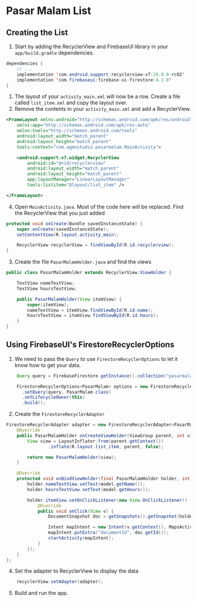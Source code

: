 # Pasar Malam List

## Creating the List
1. Start by adding the RecyclerView and FirebaseUI library in your `app/build.gradle` dependencies.

  ```java
  dependencies {
      // ...
      implementation 'com.android.support:recyclerview-v7:28.0.0-rc02'
      implementation 'com.firebaseui:firebase-ui-firestore:4.2.0'
  }
  ```
1. The layout of your `activity_main.xml` will now be a row. Create a file called `list_item.xml` and copy the layout over.
2. Remove the contents in your `activity_main.xml` and add a RecyclerView.
```xml
<FrameLayout xmlns:android="http://schemas.android.com/apk/res/android"
    xmlns:app="http://schemas.android.com/apk/res-auto"
    xmlns:tools="http://schemas.android.com/tools"
    android:layout_width="match_parent"
    android:layout_height="match_parent"
    tools:context="com.agmostudio.pasarmalam.MainActivity">

    <android.support.v7.widget.RecyclerView
        android:id="@+id/recyclerview"
        android:layout_width="match_parent"
        android:layout_height="match_parent"
        app:layoutManager="LinearLayoutManager"
        tools:listitem="@layout/list_item" />

</FrameLayout>
```

4. Open `MainActivity.java`. Most of the code here will be replaced. Find the RecyclerView that you just added
  ```java
  protected void onCreate(Bundle savedInstanceState) {
      super.onCreate(savedInstanceState);
      setContentView(R.layout.activity_main);

      RecyclerView recyclerView = findViewById(R.id.recyclerview);
  }
  ```

3. Create the file `PasarMalamHolder.java` and find the views
  ```java
  public class PasarMalamHolder extends RecyclerView.ViewHolder {

      TextView nameTextView;
      TextView hoursTextView;

      public PasarMalamHolder(View itemView) {
          super(itemView);
          nameTextView = itemView.findViewById(R.id.name);
          hoursTextView = itemView.findViewById(R.id.hours);
      }
  }
  ```

## Using FirebaseUI's FirestoreRecyclerOptions

1. We need to pass the `Query` to use `FirestoreRecyclerOptions` to let it know how to get your data.

  ```java
      Query query = FirebaseFirestore.getInstance().collection("pasarmalam");

      FirestoreRecyclerOptions<PasarMalam> options = new FirestoreRecyclerOptions.Builder<PasarMalam>()
        .setQuery(query, PasarMalam.class)
        .setLifecycleOwner(this)
        .build();
  ```

2. Create the `FirestoreRecyclerAdapter`

  ```java
  FirestoreRecyclerAdapter adapter = new FirestoreRecyclerAdapter<PasarMalam, PasarMalamHolder>(options) {
      @Override
      public PasarMalamHolder onCreateViewHolder(ViewGroup parent, int viewType) {
          View view = LayoutInflater.from(parent.getContext())
                  .inflate(R.layout.list_item, parent, false);

          return new PasarMalamHolder(view);
      }

      @Override
      protected void onBindViewHolder(final PasarMalamHolder holder, int position, PasarMalam model) {
          holder.nameTextView.setText(model.getName());
          holder.hoursTextView.setText(model.getHours());

          holder.itemView.setOnClickListener(new View.OnClickListener() {
              @Override
              public void onClick(View v) {
                  DocumentSnapshot doc = getSnapshots().getSnapshot(holder.getAdapterPosition());

                  Intent mapIntent = new Intent(v.getContext(), MapsActivity.class);
                  mapIntent.putExtra("documentId", doc.getId());
                  startActivity(mapIntent);
              }
          });
      }
  };
  ```

4. Set the adapter to RecyclerView to display the data
```java
    recyclerView.setAdapter(adapter);
```

5. Build and run the app.
